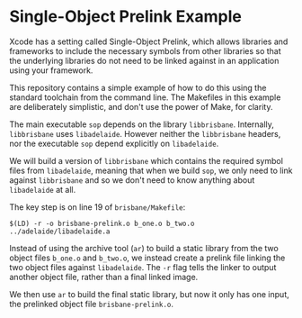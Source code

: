 # Single-Object Prelink Example

Xcode has a setting called Single-Object Prelink, which allows libraries and
frameworks to include the necessary symbols from other libraries so that the
underlying libraries do not need to be linked against in an application using
your framework.

This repository contains a simple example of how to do this using the standard
toolchain from the command line. The Makefiles in this example are deliberately
simplistic, and don't use the power of Make, for clarity.

The main executable `sop` depends on the library `libbrisbane`. Internally,
`libbrisbane` uses `libadelaide`. However neither the `libbrisbane` headers,
nor the executable `sop` depend explicitly on `libadelaide`.

We will build a version of `libbrisbane` which contains the required symbol
files from `libadelaide`, meaning that when we build `sop`, we only need to
link against `libbrisbane` and so we don't need to know anything about
`libadelaide` at all.

The key step is on line 19 of `brisbane/Makefile`:

    $(LD) -r -o brisbane-prelink.o b_one.o b_two.o ../adelaide/libadelaide.a

Instead of using the archive tool (`ar`) to build a static library from the
two object files `b_one.o` and `b_two.o`, we instead create a prelink file
linking the two object files against `libadelaide`. The `-r` flag tells the
linker to output another object file, rather than a final linked image.

We then use `ar` to build the final static library, but now it only has one
input, the prelinked object file `brisbane-prelink.o`.
